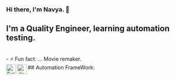 ### Hi there, I'm Navya.  👋
## I'm a Quality Engineer, learning automation testing.
<br />
- ⚡ Fun fact: ... Movie remaker.

<br />
## Automation FrameWork:
<!--- Languages --->
<img align="left" alt="Selenium" width="26px" src=https://encrypted-tbn0.gstatic.com/images?q=tbn%3AANd9GcSCICx5GOex9B1sIVkuPn49pr_kANqsoOq7ia1-OtEGiw&usqp=CAU&ec=45704945"" />
<img align="left" alt="Jira" width="26px"https://encrypted-tbn0.gstatic.com/images?q=tbn%3AANd9GcQdHrqIzjRPxCzv6cjZmqHdZg3vV2pLZsW9Ew5Ae9BVrw&usqp=CAU&ec=45704945"" />

<!--
**ValasammagariNavya/ValasammagariNavya** is a ✨ _special_ ✨ repository because its `README.md` (this file) appears on your GitHub profile.

Here are some ideas to get you started:

- 🔭 I’m currently working on ...
- 🌱 I’m currently learning ...
- 👯 I’m looking to collaborate on ...
- 🤔 I’m looking for help with ...
- 💬 Ask me about ...
- 📫 How to reach me: ...
- 😄 Pronouns: ...
- ⚡ Fun fact: ...
-->
